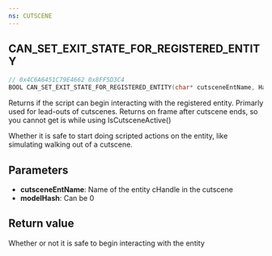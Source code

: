 ```yaml
---
ns: CUTSCENE
---
```

## CAN_SET_EXIT_STATE_FOR_REGISTERED_ENTITY

```c
// 0x4C6A6451C79E4662 0x8FF5D3C4
BOOL CAN_SET_EXIT_STATE_FOR_REGISTERED_ENTITY(char* cutsceneEntName, Hash modelHash);
```
Returns if the script can begin interacting with the registered entity. Primarly used for lead-outs of cutscenes.
Returns on frame after cutscene ends, so you cannot get is while using IsCutsceneActive()

Whether it is safe to start doing scripted actions on the entity, like simulating walking out of a cutscene.

## Parameters
* **cutsceneEntName**: Name of the entity cHandle in the cutscene
* **modelHash**: Can be 0

## Return value
Whether or not it is safe to begin interacting with the entity
